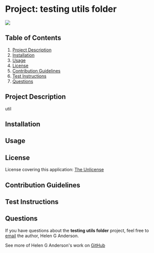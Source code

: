 
# Project: testing utils folder


[![](https://img.shields.io/badge/License-The%20Unlicense-brightgreen)](https://opensource.org/licenses/unlicense)


## Table of Contents
1. [Project Description](#project-description)
2. [Installation](#installation)
3. [Usage](#usage)
4. [License](#license)
5. [Contribution Guidelines](#contribution-guidelines)
6. [Test Instructions](#test-instructions)
7. [Questions](#questions)

## Project Description 
util

## Installation


## Usage


## License
License covering this application: [The Unlicense](https://opensource.org/licenses/unlicense)

## Contribution Guidelines

  
## Test Instructions


## Questions 

If you have questions about the **testing utils folder** project, feel free to [email](mailto:helen.g.anderson@me.com) the author, Helen G Anderson.

See more of Helen G Anderson's work on [GitHub](https://github.com/grace-anderson)

  